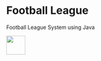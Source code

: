 # Football League
Football League System using Java

<img width=50px src="https://brandslogos.com/wp-content/uploads/images/large/java-logo-1.png">&nbsp;
